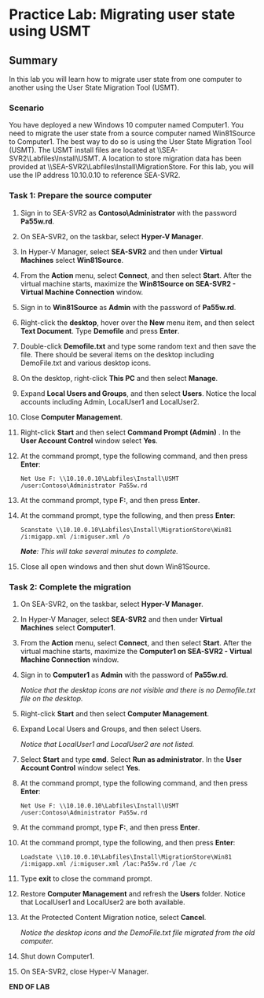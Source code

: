 # Practice Lab: Migrating user state using USMT

## Summary

In this lab you will learn how to migrate user state from one computer to another using the User State Migration Tool (USMT).

### Scenario

You have deployed a new Windows 10 computer named Computer1. You need to migrate the user state from a source computer named Win81Source to Computer1. The best way to do so is using the User State Migration Tool (USMT). The USMT install files are located at \\\\SEA-SVR2\\Labfiles\\Install\\USMT. A location to store migration data has been provided at \\\\SEA-SVR2\\Labfiles\\Install\\MigrationStore. For this lab, you will use the IP address 10.10.0.10 to reference SEA-SVR2.

### Task 1: Prepare the source computer

1. Sign in to SEA-SVR2 as **Contoso\\Administrator** with the password **Pa55w.rd**.
2. On SEA-SVR2, on the taskbar, select **Hyper-V Manager**.
3. In Hyper-V Manager, select **SEA-SVR2** and then under **Virtual Machines** select **Win81Source**.
4. From the **Action** menu, select **Connect**, and then select **Start**. After the virtual machine starts, maximize the **Win81Source on SEA-SVR2 - Virtual Machine Connection** window.
5. Sign in to **Win81Source** as **Admin** with the password of **Pa55w.rd**.
6. Right-click the **desktop**, hover over the **New** menu item, and then select **Text Document**. Type **Demofile** and press **Enter**.
7. Double-click **Demofile.txt** and type some random text and then save the file. There should be several items on the desktop including DemoFile.txt and various desktop icons.
8. On the desktop, right-click **This PC** and then select **Manage**.
9. Expand **Local Users and Groups**, and then select **Users**. Notice the local accounts including Admin, LocalUser1 and LocalUser2.
10. Close **Computer Management**.
11. Right-click **Start** and then select **Command Prompt (Admin)** . In the **User Account Control** window select **Yes**.
12. At the command prompt, type the following command, and then press **Enter**:

    ```
    Net Use F: \\10.10.0.10\Labfiles\Install\USMT /user:Contoso\Administrator Pa55w.rd
    ```

13. At the command prompt, type **F:**, and then press **Enter**.

14. At the command prompt, type the following, and then press **Enter**:

    ```
    Scanstate \\10.10.0.10\Labfiles\Install\MigrationStore\Win81 /i:migapp.xml /i:miguser.xml /o
    ```

    _**Note**: This will take several minutes to complete._

15. Close all open windows and then shut down Win81Source.

### Task 2: Complete the migration

1. On SEA-SVR2, on the taskbar, select **Hyper-V Manager**.

2. In Hyper-V Manager, select **SEA-SVR2** and then under **Virtual Machines** select **Computer1**.

3. From the **Action** menu, select **Connect**, and then select **Start**. After the virtual machine starts, maximize the **Computer1 on SEA-SVR2 - Virtual Machine Connection** window.

4. Sign in to **Computer1** as **Admin** with the password of **Pa55w.rd**.

   *Notice that the desktop icons are not visible and there is no Demofile.txt file on the desktop.*

5. Right-click **Start** and then select **Computer Management**.

6. Expand Local Users and Groups, and then select Users.

   *Notice that LocalUser1 and LocalUser2 are not listed.*

7. Select **Start** and type **cmd**. Select **Run as administrator**. In the **User Account Control** window select **Yes**.

8. At the command prompt, type the following command, and then press **Enter**:

    ```
    Net Use F: \\10.10.0.10\Labfiles\Install\USMT /user:Contoso\Administrator Pa55w.rd
    ```

9. At the command prompt, type **F:**, and then press **Enter**.

10. At the command prompt, type the following, and then press **Enter**:

    ```
    Loadstate \\10.10.0.10\Labfiles\Install\MigrationStore\Win81 /i:migapp.xml /i:miguser.xml /lac:Pa55w.rd /lae /c
    ```

11. Type **exit** to close the command prompt.

12. Restore **Computer Management** and refresh the **Users** folder. Notice that LocalUser1 and LocalUser2 are both available.

13. At the Protected Content Migration notice, select **Cancel**.

    *Notice the desktop icons and the DemoFile.txt file migrated from the old computer.*

14. Shut down Computer1.

15. On SEA-SVR2, close Hyper-V Manager.

**END OF LAB**
